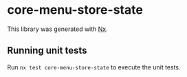 # core-menu-store-state

This library was generated with [Nx](https://nx.dev).

## Running unit tests

Run `nx test core-menu-store-state` to execute the unit tests.
